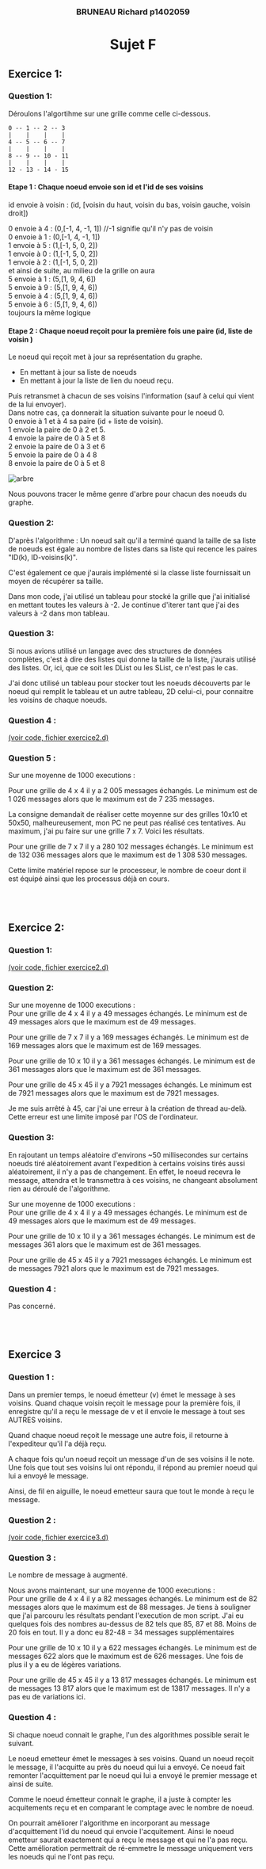 <h3><div align="center">BRUNEAU Richard p1402059</div></h3>
<h1><div align="center">Sujet F</div></h1>

<h2>Exercice 1:</h2>
<h3>Question 1:</h3>
    <p>Déroulons l'algortihme sur une grille comme celle ci-dessous.</p>

    0 -- 1 -- 2 -- 3
    |    |    |    |
    4 -- 5 -- 6 -- 7
    |    |    |    |
    8 -- 9 -- 10 - 11 
    |    |    |    |
    12 - 13 - 14 - 15

<h4>Etape 1 : Chaque noeud envoie son id et l'id de ses voisins</h4>

<p>id envoie à voisin : (id, [voisin du haut, voisin du bas, voisin gauche, voisin droit])

0 envoie à 4 : (0,[-1, 4, -1, 1]) //-1 signifie qu'il n'y pas de voisin </br> 
0 envoie à 1 : (0,[-1, 4, -1, 1]) </br> 
1 envoie à 5 : (1,[-1, 5, 0, 2]) </br> 
1 envoie à 0 : (1,[-1, 5, 0, 2]) </br> 
1 envoie à 2 : (1,[-1, 5, 0, 2]) </br> 
et ainsi de suite, au milieu de la grille on aura </br> 
5 envoie à 1 : (5,[1, 9, 4, 6]) </br> 
5 envoie à 9 : (5,[1, 9, 4, 6]) </br> 
5 envoie à 4 : (5,[1, 9, 4, 6]) </br> 
5 envoie à 6 : (5,[1, 9, 4, 6]) </br> 
toujours la même logique </br></p>

<h4>Etape 2 : Chaque noeud reçoit pour la première fois une paire (id, liste de voisin )</h4> 

<p>Le noeud qui reçoit met à jour sa représentation du graphe.  
    <ul>
        <li>En mettant à jour sa liste de noeuds 
        <li>En mettant à jour la liste de lien du noeud reçu.
    </ul>
Puis retransmet à chacun de ses voisins l'information (sauf à celui qui vient de la lui envoyer).</br> 
Dans notre cas, ça donnerait la situation suivante pour le noeud 0. 
</br> 
0 envoie à 1 et à 4 sa paire (id + liste de voisin). </br> 
1 envoie la paire de 0 à 2 et 5. </br> 
4 envoie la paire de 0 à 5 et 8 </br> 
2 envoie la paire de 0 à 3 et 6 </br> 
5 envoie la paire de 0 à 4 8 </br> 
8 envoie la paire de 0 à 5 et 8 </br> </p>

![arbre]

[arbre]: ./images/Ex1Q1.png "arbre"

<p>Nous pouvons tracer le même genre d'arbre pour chacun des noeuds du graphe.</p>

<h3>Question 2:</h3> 

<p>D'après l'algorithme : Un noeud sait qu'il a terminé quand la taille de sa liste de noeuds est égale au nombre de listes dans sa liste qui recence les paires "ID(k), ID-voisins(k)".</p>
<p>C'est également ce que j'aurais implémenté si la classe liste fournissait un moyen de récupérer sa taille.</p>
<p>Dans mon code, j'ai utilisé un tableau pour stocké la grille que j'ai initialisé en mettant toutes les valeurs à -2. Je continue d'iterer tant que j'ai des valeurs à -2 dans mon tableau. </p>


<h3>Question 3:</h3>

<p>Si nous avions utilisé un langage avec des structures de données complètes, c'est à dire des listes qui donne la taille de la liste, j'aurais utilisé des listes. Or, ici, que ce soit les DList ou les SList, ce n'est pas le cas.<p>
</p>J'ai donc utilisé un tableau pour stocker tout les noeuds découverts par le noeud qui remplit le tableau et un autre tableau, 2D celui-ci, pour connaitre les voisins de chaque noeuds. </p>

<h3>Question 4 : </h3>

<a href="./exercice1.d">(voir code, fichier exercice2.d)</a>

<h3>Question 5 : </h3>

<p>Sur une moyenne de 1000 executions :</p> 
<p>Pour une grille de 4 x 4 il y a 2 005 messages échangés. Le minimum est de 1 026 messages alors que le maximum est de 7 235 messages.</p>
<p>La consigne demandait de réaliser cette moyenne sur des grilles 10x10 et 50x50, malheureusement, mon PC ne peut pas réalisé ces tentatives. Au maximum, j'ai pu faire sur une grille 7 x 7. Voici les résultats. </p>
<p>Pour une grille de 7 x 7 il y a 280 102 messages échangés. Le minimum est de 132 036 messages alors que le maximum est de 1 308 530 messages. </p>
<p>Cette limite matériel repose sur le processeur, le nombre de coeur dont il est équipé ainsi que les processus déjà en cours. </p>

</br>
</br>
<h2>Exercice 2:</h2>

<h3>Question 1:</h3>

<a href="./exercice2.d">(voir code, fichier exercice2.d)</a>

<h3>Question 2:</h3>

<p>Sur une moyenne de 1000 executions : </br>
Pour une grille de 4 x 4 il y a 49 messages échangés. Le minimum est de 49 messages alors que le maximum est de 49 messages.</p>
<p>Pour une grille de 7 x 7 il y a 169 messages échangés. Le minimum est de 169 messages alors que le maximum est de 169 messages. </p>
<p>Pour une grille de 10 x 10 il y a 361 messages échangés. Le minimum est de 361 messages alors que le maximum est de 361 messages. </p>
<p>Pour une grille de 45 x 45 il y a 7921 messages échangés. Le minimum est de 7921 messages alors que le maximum est de 7921 messages. </p>
<p>Je me suis arrêté à 45, car j'ai une erreur à la création de thread au-delà. Cette erreur est une limite imposé par l'OS de l'ordinateur.</p>


<h3>Question 3:</h3>

<p>En rajoutant un temps aléatoire d'environs ~50 millisecondes sur certains noeuds tiré aléatoirement avant l'expedition à certains voisins tirés aussi aléatoirement, il n'y a pas  de changement. En effet, le noeud recevra le message, attendra et le transmettra à ces voisins, ne changeant absolument rien au déroulé de l'algorithme.</p> 
<p>Sur une moyenne de 1000 executions : </br>
Pour une grille de 4 x 4 il y a 49 messages échangés. Le minimum est de 49 messages alors que le maximum est de 49 messages.</p>
<p>Pour une grille de 10 x 10 il y a 361 messages échangés. Le minimum est de messages 361 alors que le maximum est de 361 messages. </p>
<p>Pour une grille de 45 x 45 il y a 7921 messages échangés. Le minimum est de messages 7921 alors que le maximum est de 7921 messages.</p>

<h3>Question 4 :</h3>

<p>Pas concerné.</p> 

</br>
</br>
<h2>Exercice 3</h2>

<h3>Question 1 : </h3>

<p>Dans un premier temps, le noeud émetteur (v) émet le message à ses voisins. 
Quand chaque voisin reçoit le message pour la première fois, il enregistre qu'il a reçu le message de v et il envoie le message à tout ses AUTRES voisins. </p>
<p>Quand chaque noeud reçoit le message une autre fois, il retourne à l'expediteur qu'il l'a déjà reçu.</p> 
<p>A chaque fois qu'un noeud reçoit un message d'un de ses voisins il le note. 
Une fois que tout ses voisins lui ont répondu, il répond au premier noeud qui lui a envoyé le message.</p> 
<p>Ainsi, de fil en aiguille, le noeud emetteur saura que tout le monde à reçu le message.</p> 

<h3>Question 2 : </h3>

<a href="./exercice3.d">(voir code, fichier exercice3.d)</a>

<h3>Question 3 : </h3>

<p>Le nombre de message à augmenté.</p> 
<p>Nous avons maintenant, sur une moyenne de 1000 executions : </br>
Pour une grille de 4 x 4 il y a 82 messages échangés. Le minimum est de 82 messages alors que le maximum est de 88 messages. Je tiens à souligner que j'ai parcouru les résultats pendant l'execution de mon script. J'ai eu quelques fois des nombres au-dessus de 82 tels que 85, 87 et 88. Moins de 20 fois en tout.
Il y a donc eu 82-48 = 34 messages supplémentaires</p>
<p>Pour une grille de 10 x 10 il y a 622 messages échangés. Le minimum est de messages 622 alors que le maximum est de 626 messages. Une fois de plus il y a eu de légères variations.</p>
<p>Pour une grille de 45 x 45 il y a 13 817 messages échangés. Le minimum est de messages 13 817 alors que le maximum est de 13817 messages. Il n'y a pas eu de variations ici. </p>

<h3>Question 4 : </h3>

<p>Si chaque noeud connait le graphe, l'un des algorithmes possible serait le suivant. </p>
<p>Le noeud emetteur émet le messages à ses voisins. Quand un noeud reçoit le message, il l'acquitte au près du noeud qui lui a envoyé. Ce noeud fait remonter l'acquittement par le noeud qui lui a envoyé le premier message et ainsi de suite. </p>
<p>Comme le noeud émetteur connait le graphe, il a juste à compter les acquitements reçu et en comparant le comptage avec le nombre de noeud. <p>
<p>On pourrait améliorer l'algorithme en incorporant au message d'acquittement l'id du noeud qui envoie l'acquitement. Ainsi le noeud emetteur saurait exactement qui a reçu le message et qui ne l'a pas reçu. Cette amélioration permettrait de ré-emmetre le message uniquement vers les noeuds qui ne l'ont pas reçu.</p> 
